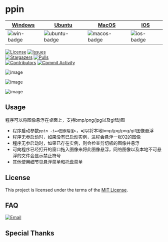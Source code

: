 # ppin

[circleci]: https://app.circleci.com/pipelines/github/Ohto-Ai/ppin
[issues]: https://github.com/Ohto-Ai/ppin/issues
[stargazers]: https://github.com/Ohto-Ai/ppin/stargazers
[pulls]: https://github.com/Ohto-Ai/ppin/pulls
[commit-activity]: https://github.com/Ohto-Ai/ppin/pulse
[contributors]: https://github.com/Ohto-Ai/ppin/contributors
[circleci:badge]: https://img.shields.io/circleci/project/github/Ohto-Ai/ppin/master

[license:badge]: https://img.shields.io/github/license/Ohto-Ai/ppin?logo=github
[issues:badge]: https://img.shields.io/github/issues/Ohto-Ai/ppin?logo=github
[stargazers:badge]: https://img.shields.io/github/stars/Ohto-Ai/ppin?logo=github
[pulls:badge]: https://img.shields.io/github/issues-pr/Ohto-Ai/ppin?logo=github&color=0088ff
[contributors:badge]: https://img.shields.io/github/contributors/Ohto-Ai/ppin?logo=github
[commit-activity:badge]: https://img.shields.io/github/commit-activity/m/Ohto-Ai/ppin?logo=github
[repository]: https://github.com/Ohto-Ai/ppin


[win-link]: https://github.com/Ohto-Ai/ppin/actions/workflows/windows.yml "WindowsAction"
[win-badge]: https://github.com/Ohto-Ai/ppin/actions/workflows/windows.yml/badge.svg  "Windows"

[ubuntu-link]: https://github.com/Ohto-Ai/ppin/actions/workflows/ubuntu.yml "UbuntuAction"
[ubuntu-badge]: https://github.com/Ohto-Ai/ppin/actions/workflows/ubuntu.yml/badge.svg "Ubuntu"

[macos-link]: https://github.com/Ohto-Ai/ppin/actions/workflows/macos.yml "MacOSAction"
[macos-badge]: https://github.com/Ohto-Ai/ppin/actions/workflows/macos.yml/badge.svg "MacOS"

[ios-link]: https://github.com/Ohto-Ai/ppin/actions/workflows/ios.yml "IOSAction"
[ios-badge]: https://github.com/Ohto-Ai/ppin/actions/workflows/ios.yml/badge.svg "IOS"

| [Windows][win-link]| [Ubuntu][ubuntu-link]|[MacOS][macos-link]|[IOS][ios-link]|
|---------------|---------------|-----------------|-----------------|
| ![win-badge]  | ![ubuntu-badge] | ![macos-badge]   |![ios-badge]   |

[![License][license:badge]](/LICENSE)
[![Issues][issues:badge]][issues]  
[![Stargazers][stargazers:badge]][stargazers]
[![Pulls][pulls:badge]][pulls]  
[![Contributors][contributors:badge]][contributors]
[![Commit Activity][commit-activity:badge]][commit-activity]  

![image](https://user-images.githubusercontent.com/46275725/124393919-7620e200-dd2f-11eb-836a-bed2e901fe1f.png)

![image](https://user-images.githubusercontent.com/46275725/124363051-8cfe0080-dc6b-11eb-88ff-1ccd912dc979.png)

![image](https://user-images.githubusercontent.com/46275725/124393703-550bc180-dd2e-11eb-8bf2-004bcdc68391.png)

## Usage

程序可以将图像悬浮在桌面上，支持bmp/png/jpg以及gif动图

-   程序启动参数`ppin -i=<图像路径>`，可以将本地bmp/jpg/png/gif图像悬浮
-   程序无参启动时，如果没有已启动实例，进程会悬浮一张02的图像
-   程序无参启动时，如果已存在实例，则会检查剪切板的图像并悬浮
-   可向程序已经打开的窗口拖入图像来将此图像悬浮，网络图像以及本地不可悬浮的文件会显示禁止符号
-   其他使用细节见悬浮菜单和托盘菜单

## License

This project is licensed under the terms of the [MIT License](/LICENSE).

## FAQ

[![Email](https://img.shields.io/badge/mail-zhu.thatboy@outlook.com-blue.svg?&style=for-the-badge)](mailto:zhu.thatboy@outlook.com?subject=Feedback&body=This%20is%20a%20test%20feedback.)

## Special Thanks

